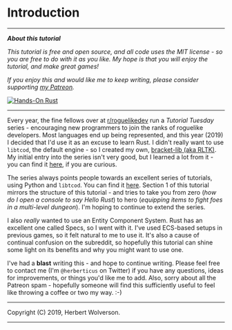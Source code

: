 # Introduction

---

**_About this tutorial_**

_This tutorial is free and open source, and all code uses the MIT license - so you are free to do with it as you like. My hope is that you will enjoy the tutorial, and make great games!_

_If you enjoy this and would like me to keep writing, please consider supporting [my Patreon](https://www.patreon.com/blackfuture)._

[![Hands-On Rust](./beta-webBanner.jpg)](https://pragprog.com/titles/hwrust/hands-on-rust/)

---

Every year, the fine fellows over at [r/roguelikedev](https://www.reddit.com/r/roguelikedev/new/) run a _Tutorial Tuesday_ series - encouraging new programmers to join the ranks of roguelike developers. Most languages end up being represented, and this year (2019) I decided that I'd use it as an excuse to learn Rust. I didn't really want to use `libtcod`, the default engine - so I created my own, [bracket-lib (aka RLTK)](https://github.com/thebracket/bracket-lib). My initial entry into the series isn't very good, but I learned a lot from it - you can find it [here](https://github.com/thebracket/rustyroguelike), if you are curious.

The series always points people towards an excellent series of tutorials, using Python and `libtcod`. You can find it [here](http://rogueliketutorials.com/tutorials/tcod/). Section 1 of this tutorial mirrors the structure of this tutorial - and tries to take you from zero (_how do I open a console to say Hello Rust_) to hero (_equipping items to fight foes in a multi-level dungeon_). I'm hoping to continue to extend the series.

I also _really_ wanted to use an Entity Component System. Rust has an excellent one called Specs, so I went with it. I've used ECS-based setups in previous games, so it felt natural to me to use it. It's also a cause of continual confusion on the subreddit, so hopefully this tutorial can shine some light on its benefits and why you might want to use one.

I've had a **blast** writing this - and hope to continue writing. Please feel free to contact me (I'm `@herberticus` on Twitter) if you have any questions, ideas for improvements, or things you'd like me to add. Also, sorry about all the Patreon spam - hopefully someone will find this sufficiently useful to feel like throwing a coffee or two my way. :-)

---

Copyright (C) 2019, Herbert Wolverson.

---
